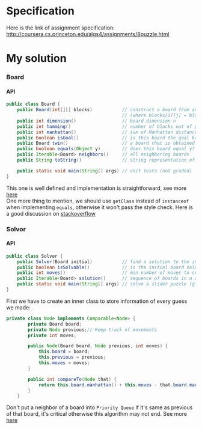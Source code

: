 # Specification
Here is the link of assignment specification:  
http://coursera.cs.princeton.edu/algs4/assignments/8puzzle.html

# My solution
### Board
#### API
```java
public class Board {
    public Board(int[][] blocks)           // construct a board from an n-by-n array of blocks
                                           // (where blocks[i][j] = block in row i, column j)
    public int dimension()                 // board dimension n
    public int hamming()                   // number of blocks out of place
    public int manhattan()                 // sum of Manhattan distances between blocks and goal
    public boolean isGoal()                // is this board the goal board?
    public Board twin()                    // a board that is obtained by exchanging any pair of blocks
    public boolean equals(Object y)        // does this board equal y?
    public Iterable<Board> neighbors()     // all neighboring boards
    public String toString()               // string representation of this board (in the output format specified below)

    public static void main(String[] args) // unit tests (not graded)
}
```
This one is well defined and implementation is straightforward, see more 
[here](https://github.com/CtheSky/Algorithms-Coursera/blob/master/Assignment4_8Puzzle/Board.java)  
One more thing to mention, we should use `getClass` instead of `instanceof` when implementing `equals`, otherwise 
it won't pass the style check. Here is a good discussion on 
[stackoverflow](http://stackoverflow.com/questions/4989818/instanceof-vs-getclass)

  
### Solvor
#### API
```java
public class Solver {
    public Solver(Board initial)           // find a solution to the initial board (using the A* algorithm)
    public boolean isSolvable()            // is the initial board solvable?
    public int moves()                     // min number of moves to solve initial board; -1 if unsolvable
    public Iterable<Board> solution()      // sequence of boards in a shortest solution; null if unsolvable
    public static void main(String[] args) // solve a slider puzzle (given below)
}
```
First we have to create an inner class to store information of every guess we made:  
```java
private class Node implements Comparable<Node> {
        private Board board;
        private Node previous;// Keep track of movements
        private int moves;

        public Node(Board board, Node previous, int moves) {
            this.board = board;
            this.previous = previous;
            this.moves = moves;
        }

        public int compareTo(Node that) {
            return this.board.manhattan() + this.moves - that.board.manhattan() - that.moves;
        }
    }
```
Don't put a neighbor of a board into `Priority Queue` if it's same as previous of that board, it's critical otherwise
this algorithm may not end. 
See more [here](https://github.com/CtheSky/Algorithms-Coursera/blob/master/Assignment4_8Puzzle/Solver.java)
